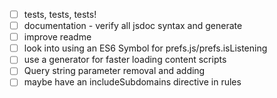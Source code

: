 - [ ] tests, tests, tests!
- [ ] documentation - verify all jsdoc syntax and generate
- [ ] improve readme
- [ ] look into using an ES6 Symbol for prefs.js/prefs.isListening
- [ ] use a generator for faster loading content scripts
- [ ] Query string parameter removal and adding
- [ ] maybe have an includeSubdomains directive in rules
